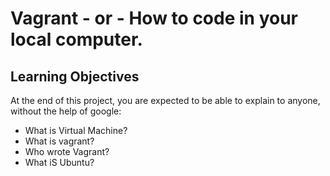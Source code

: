 # Vagrant - or - How to code in your local computer.
## Learning Objectives
At the end of this project, you are expected to be able to explain to anyone, without the help of google:
* What is Virtual Machine?
* What is vagrant?
* Who wrote Vagrant?
* What iS Ubuntu?

